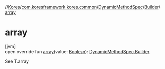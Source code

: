 //[Kores](../../../../index.md)/[com.koresframework.kores.common](../../index.md)/[DynamicMethodSpec](../index.md)/[Builder](index.md)/[array](array.md)

# array

[jvm]\
open override fun [array](array.md)(value: [Boolean](https://kotlinlang.org/api/latest/jvm/stdlib/kotlin/-boolean/index.html)): [DynamicMethodSpec.Builder](index.md)

See T.array
